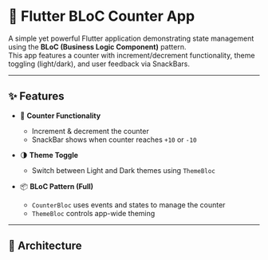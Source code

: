 # 🧮 Flutter BLoC Counter App

A simple yet powerful Flutter application demonstrating state management using the **BLoC (Business Logic Component)** pattern.  
This app features a counter with increment/decrement functionality, theme toggling (light/dark), and user feedback via SnackBars.

---

## ✨ Features

- 🔁 **Counter Functionality**  
  - Increment & decrement the counter  
  - SnackBar shows when counter reaches `+10` or `-10`  

- 🌗 **Theme Toggle**  
  - Switch between Light and Dark themes using `ThemeBloc`

- 📦 **BLoC Pattern (Full)**  
  - `CounterBloc` uses events and states to manage the counter  
  - `ThemeBloc` controls app-wide theming

---

## 🧱 Architecture

